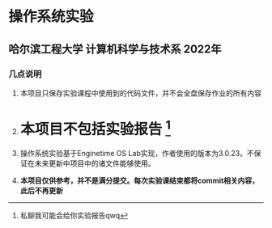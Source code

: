# 操作系统实验

## 哈尔滨工程大学 计算机科学与技术系 2022年

### 几点说明

1. 本项目只保存实验课程中使用到的代码文件，并不会全盘保存作业的所有内容
2. # 本项目不包括实验报告  [^1]

3. 操作系统实验基于Enginetime OS Lab实现，作者使用的版本为3.0.23。不保证在未来更新中项目中的诸文件能够使用。  
4. **本项目仅供参考，并不是满分提交。每次实验课结束都将commit相关内容，此后不再更新**  

[^1]:私聊我可能会给你实验报告qwq  
